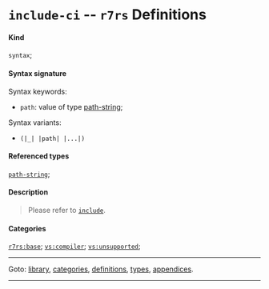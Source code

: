 

<a id='definition__r7rs__include-ci'></a>

# `include-ci` -- `r7rs` Definitions


#### Kind

`syntax`;


#### Syntax signature

Syntax keywords:
 * `path`: value of type [path-string](../../r7rs/types/path-string.md#type__r7rs__path-string);

Syntax variants:
 * `(|_| |path| |...|)`


#### Referenced types

[`path-string`](../../r7rs/types/path-string.md#type__r7rs__path-string);


#### Description

> Please refer to [`include`](../../r7rs/definitions/include.md#definition__r7rs__include).


#### Categories

[`r7rs:base`](../../r7rs/categories/r7rs_3a_base.md#category__r7rs__r7rs_3a_base);
[`vs:compiler`](../../r7rs/categories/vs_3a_compiler.md#category__r7rs__vs_3a_compiler);
[`vs:unsupported`](../../r7rs/categories/vs_3a_unsupported.md#category__r7rs__vs_3a_unsupported);

----

Goto: [library](../../r7rs/_index.md#library__r7rs), [categories](../../r7rs/categories/_index.md#toc__r7rs__categories), [definitions](../../r7rs/definitions/_index.md#toc__r7rs__definitions), [types](../../r7rs/types/_index.md#toc__r7rs__types), [appendices](../../r7rs/appendices/_index.md#toc__r7rs__appendices).

----

